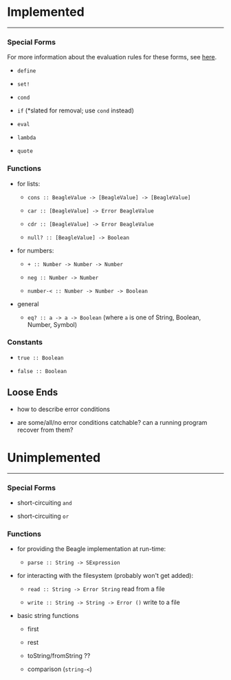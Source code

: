 # Implemented #
---------

### Special Forms ###

For more information about the evaluation rules for these forms, see [here](evaluation.md).

 - `define`
 
 - `set!`
 
 - `cond` 
 
 - `if` (*slated for removal; use `cond` instead)
 
 - `eval`
 
 - `lambda`
 
 - `quote`
  
  
### Functions ###

 - for lists:

   - `cons :: BeagleValue -> [BeagleValue] -> [BeagleValue]`

   - `car :: [BeagleValue] -> Error BeagleValue`

   - `cdr :: [BeagleValue] -> Error BeagleValue`
 
   - `null? :: [BeagleValue] -> Boolean`
   
 - for numbers:

   - `+ :: Number -> Number -> Number`
 
   - `neg :: Number -> Number`
   
   - `number-< :: Number -> Number -> Boolean`
 
 - general
   
   - `eq? :: a -> a -> Boolean` (where `a` is one of String, Boolean, Number, Symbol)
   
   
### Constants ###

 - `true :: Boolean`
 
 - `false :: Boolean`
 
 
## Loose Ends ##

 - how to describe error conditions
 
 - are some/all/no error conditions catchable?  can a running program recover from them?


# Unimplemented #
-----------

### Special Forms ###

 - short-circuiting `and`
 
 - short-circuiting `or`

### Functions ###

 - for providing the Beagle implementation at run-time:

   - `parse :: String -> SExpression`

 - for interacting with the filesystem (probably won't get added):

   - `read :: String -> Error String` read from a file

   - `write :: String -> String -> Error ()` write to a file
   
 - basic string functions
 
   - first
   
   - rest
   
   - toString/fromString ??
   
   - comparison (`string-<`)


